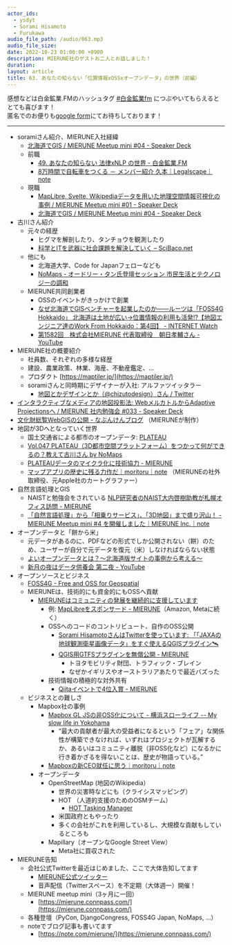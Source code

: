 ```yaml
---
actor_ids:
  - ysdyt
  - Sorami Hisamoto
  - Furukawa
audio_file_path: /audio/063.mp3
audio_file_size: 
date: 2022-10-23 01:00:00 +0900
description: MIERUNE社のゲストお二人とお話しました！
duration: 
layout: article
title: 63. あなたの知らない「位置情報xOSSxオープンデータ」の世界（前編）
---
```


感想などは白金鉱業.FMのハッシュタグ [#白金鉱業fm](https://twitter.com/search?q=%23%E7%99%BD%E9%87%91%E9%89%B1%E6%A5%ADfm&src=typed_query) につぶやいてもらえるととても喜びます！  
匿名でのお便りも[google form](https://forms.gle/pRVNhjrhk8F88T228)にてお待ちしております！  

---
* soramiさん紹介、MIERUNE入社経緯
    * [北海道でGIS / MIERUNE Meetup mini #04 - Speaker Deck](https://speakerdeck.com/sorami/mierune-meetup-mini-number-04)
    * 前職
        * [49. あなたの知らない 法律xNLP の世界 - 白金鉱業.FM](https://shirokane-kougyou.github.io/episode/49)
        * [8万時間で自転車をつくる － メンバー紹介 久本｜Legalscape｜note](https://note.com/legalscape/n/nf9f4c249f24e)
    * 現職
        * [MapLibre, Svelte, Wikipediaデータを用いた地理空間情報可視化の事例 / MIERUNE Meetup mini #01 - Speaker Deck](https://speakerdeck.com/sorami/mierune-meetup-mini-number-01)
        * [北海道でGIS / MIERUNE Meetup mini #04 - Speaker Deck](https://speakerdeck.com/sorami/mierune-meetup-mini-number-04)
* 古川さん紹介
    * 元々の経歴
        * ヒグマを解剖したり、タンチョウを観測したり
        * [科学とITを武器に社会課題を解決していく – SciBaco.net](https://scibaco.net/person/2276)
    * 他にも
        * 北海道大学、Code for Japanフェローなども
        * [NoMaps - オードリー・タン氏登壇セッション 市民生活とテクノロジーの調和](https://no-maps.jp/2020/topics/152)
    * MIERUNE共同創業者
        * OSSのイベントがきっかけで創業
        * [なぜ北海道でGISベンチャーを起業したのか――ルーツは「FOSS4G Hokkaido」 北海道は土地が広い→位置情報の利用も活発!?【地図エンジニア達のWork From Hokkaido：第4回】 - INTERNET Watch](https://internet.watch.impress.co.jp/docs/special/wf_hokkaido/1282185.html)
        * [第1582回　株式会社MIERUNE 代表取締役　朝日孝輔さん - YouTube](https://www.youtube.com/watch?v=3E6CskVrH60)
* MIERUNE社の概要紹介
    * 社員数、それぞれの多様な経歴
    * 建設、農業政策、林業、海産、不動産鑑定、...
    * プロダクト [https://maptiler.jp/](https://maptiler.jp/)
    * soramiさんと同時期にデザイナーが入社: アルファツイッタラー
        * [地図とかデザインとか（@chizutodesign）さん / Twitter](https://twitter.com/chizutodesign)
* [インタラクティブなメディアの地図投影法: WebメルカトルからAdaptive Projectionsへ / MIERUNE 社内勉強会 #033 - Speaker Deck](https://speakerdeck.com/sorami/mierune-she-nei-mian-qiang-hui-number-033)
* [文化財総覧WebGISの公開 - なぶんけんブログ](https://www.nabunken.go.jp/nabunkenblog/2021/07/20210720.html) （MIERUNEが制作）
* 地図が3Dへとなっていく世界
    * 国土交通省による都市のオープンデータ: [PLATEAU](https://www.mlit.go.jp/plateau/)
    * [Vol.047 PLATEAU（3D都市空間プラットフォーム）をつかって何ができるの？教えて古川さん by NoMaps](https://soundcloud.com/user-786259997/vol047-plateau3d)
    * [PLATEAUデータのマイクラ化に技術協力 - MIERUNE](https://www.mierune.co.jp/news/posts/uzeapn5su5lr?lang=ja)
    * [マップアプリの歴史に残る力作だ｜moritoru｜note](https://note.com/moritoru/n/nabe9f7f20068) （MIERUNEの社外取締役、元Apple社のカートグラファー）
* 自然言語処理とGIS
    * NAISTと勉強会をされている [NLP研究者のNAIST大内啓樹助教が札幌オフィス訪問 - MIERUNE](https://www.mierune.co.jp/news/posts/y-ym8d1e3i6?lang=ja)
    * [「自然言語処理」から「相乗りサービス」、「3D地図」まで盛り沢山！ - MIERUNE Meetup mini #4 を開催しました｜MIERUNE Inc.｜note](https://note.com/mierune/n/nd43c6e3fe07d?from=notice)
* オープンデータと「餅から米」
    * 元データがあるのに、PDFなどの形式でしか公開されない（餅）のため、ユーザーが自分で元データを復元（米）しなければならない状態
    * [よいオープンデータとは？〜北海道版サイトの事例から考える〜](https://www.slideshare.net/KanahiroIguchi/ss-238700346)
    * [新月の夜はデータ供養会 第二夜 - YouTube](https://www.youtube.com/watch?v=PKCt0Swk6Hc)
* オープンソースとビジネス
    * [FOSS4G - Free and OSS for Geospatial](https://foss4g.hokkaido.jp/)
    * MIERUNEは、技術的にも資金的にもOSSへ貢献
        * [MIERUNEはコミュニティの発展を継続的に支援しています](https://www.mierune.co.jp/aboutus?lang=ja#community)
            * 例: [MapLibreをスポンサード - MIERUNE](https://www.mierune.co.jp/news/posts/w41wxieezj8x?lang=ja)（Amazon, Metaに続く）
            * OSSへのコードのコントリビュート、自作のOSS公開
                * [Sorami HisamotoさんはTwitterを使っています: 「「JAXAの地球観測衛星画像データ」をすぐ使えるQGISプラグイン🛰](https://twitter.com/sorami/status/1539803559730237441)
                * [QGIS用GTFSプラグインを無償公開 - MIERUNE](https://www.mierune.co.jp/news/posts/1183?lang=ja)
                    * トヨタモビリティ財団、トラフィック・ブレイン
                    * なぜかイギリスやオーストラリアあたりで最近バズった
            * 技術情報の積極的な対外共有
                * [Qiitaイベントで4位入賞 - MIERUNE](https://www.mierune.co.jp/news/posts/zot1m7_j00p5?lang=ja)
    * ビジネスとの難しさ
        * Mapbox社の事例
            * [Mapbox GL JSの非OSS化について - 横浜スローライフ -- My slow life in Yokohama](https://blog.goo.ne.jp/jg2tkh/e/cc31aabd8c999028ac1edb3537a12710)
                * “最大の貢献者が最大の受益者になるという「フェア」な関係性が構築できなければ、いずれはプロジェクトが瓦解するか、あるいはコミュニティ離脱（非OSS化など）になるかに行き着かざるを得ないことは、歴史が物語っている。”
            * [Mapboxの新CEO就任に思う｜moritoru｜note](https://note.com/moritoru/n/nbb519b50a40a)
        * オープンデータ
            * OpenStreetMap (地図のWikipedia）
                * 世界の災害時などにも（クライシスマッピング）
                * HOT （人道的支援のためのOSMチーム）
                    * [HOT Tasking Manager](https://tasks.hotosm.org/)
                * 米国政府ともやったり
                * 多くの会社がこれを利用しているし、大規模な貢献もしているところも
            * Mapillary（オープンなGoogle Street View）
                * Meta社に買収された
* MIERUNE告知
    * 会社公式Twitterを最近はじめました、ここで大体告知してます
      * [MIERUNE公式ツイッター](https://twitter.com/MIERUNE_inc)
      * 音声配信（Twitterスペース）を不定期（大体週一）開催！
    * MIERUNE meetup mini（3ヶ月に一回）
      * [https://mierune.connpass.com/](https://mierune.connpass.com/)
    * 各種登壇（PyCon, DjangoCongress, FOSS4G Japan, NoMaps, …）
    * noteでブログ記事も書いてます
      * [https://note.com/mierune/](https://mierune.connpass.com/)
